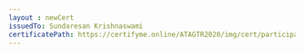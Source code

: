 ```yaml
--- 
layout : newCert 
issuedTo: Sundaresan Krishnaswami 
certificatePath: https://certifyme.online/ATAGTR2020/img/cert/participant/SundaresanKrishnaswami_c2ea8.png
--- 
```

